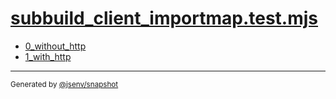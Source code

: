 # [subbuild_client_importmap.test.mjs](../subbuild_client_importmap.test.mjs)


- [0_without_http](0_without_http/0_without_http.md)
- [1_with_http](1_with_http/1_with_http.md)

---

<sub>
  Generated by <a href="https://github.com/jsenv/core/tree/main/packages/independent/snapshot">@jsenv/snapshot</a>
</sub>
